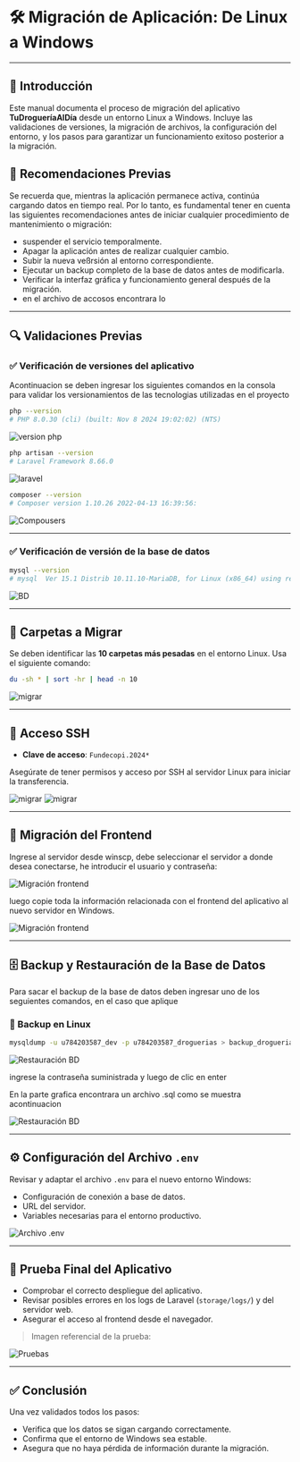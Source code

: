 # 🛠️ Migración de Aplicación: De Linux a Windows

---

## 📖 Introducción

Este manual documenta el proceso de migración del aplicativo **TuDrogueríaAlDía** desde un entorno Linux a Windows. Incluye las validaciones de versiones, la migración de archivos, la configuración del entorno, y los pasos para garantizar un funcionamiento exitoso posterior a la migración.

## 📌 Recomendaciones Previas

Se recuerda que, mientras la aplicación permanece activa, continúa cargando datos en tiempo real. Por lo tanto, es fundamental tener en cuenta las siguientes recomendaciones antes de iniciar cualquier procedimiento de mantenimiento o migración:
* suspender el servicio temporalmente.
* Apagar la aplicación antes de realizar cualquier cambio.
* Subir la nueva veßrsión al entorno correspondiente.
* Ejecutar un backup completo de la base de datos antes de modificarla.
* Verificar la interfaz gráfica y funcionamiento general después de la migración.
* en el archivo de accosos encontrara lo

---

## 🔍 Validaciones Previas

### ✅ Verificación de versiones del aplicativo

Acontinuacion se deben ingresar los siguientes  comandos en la consola para validar los versionamientos de las tecnologias utilizadas en el proyecto

```bash
php --version
# PHP 8.0.30 (cli) (built: Nov 8 2024 19:02:02) (NTS)
```
![version php](img/vPHP.jpeg)

```bash
php artisan --version
# Laravel Framework 8.66.0
```
![laravel](img/vLaravel.jpeg)

```bash
composer --version
# Composer version 1.10.26 2022-04-13 16:39:56:
```
![Compousers](img/compouser.jpeg)

---

### ✅ Verificación de versión de la base de datos

```bash
mysql --version
# mysql  Ver 15.1 Distrib 10.11.10-MariaDB, for Linux (x86_64) using readline 5.1
```
![BD](img/BD.jpeg)

---

## 📁 Carpetas a Migrar

Se deben identificar las **10 carpetas más pesadas** en el entorno Linux. Usa el siguiente comando:

```bash
du -sh * | sort -hr | head -n 10
```
![migrar](img/migrar.png)

---

## 🔐 Acceso SSH

- **Clave de acceso**: `Fundecopi.2024*`

Asegúrate de tener permisos y acceso por SSH al servidor Linux para iniciar la transferencia.

![migrar](img/ssh1.png)
![migrar](img/ssh2.jpeg)

---

## 🚚 Migración del Frontend

Ingrese al servidor desde winscp, debe seleccionar el servidor a donde desea conectarse, he introducir el usuario y contraseña:

![Migración frontend](img/servidor.jpeg)

luego copie toda la información relacionada con el frontend del aplicativo al nuevo servidor en Windows.

![Migración frontend](img/carpetasfront.jpeg)

---

## 🗄️ Backup y Restauración de la Base de Datos

Para sacar el backup de la base de datos deben ingresar uno de los seguientes comandos, en el caso que aplique

### 🔹 Backup en Linux

```bash
mysqldump -u u784203587_dev -p u784203587_droguerias > backup_droguerias.sql
```
![Restauración BD](img/bdbackup.jpeg)

ingrese la contraseña suministrada y luego de clic en enter 

En la parte grafica encontrara un archivo .sql como se muestra acontinuacion

![Restauración BD](img/backup.jpeg)

---

## ⚙️ Configuración del Archivo `.env`

Revisar y adaptar el archivo `.env` para el nuevo entorno Windows:

- Configuración de conexión a base de datos.
- URL del servidor.
- Variables necesarias para el entorno productivo.

![Archivo .env](img/env.jpeg)

---

## 🧪 Prueba Final del Aplicativo

- Comprobar el correcto despliegue del aplicativo.
- Revisar posibles errores en los logs de Laravel (`storage/logs/`) y del servidor web.
- Asegurar el acceso al frontend desde el navegador.

> Imagen referencial de la prueba:

![Pruebas](img/web.jpeg)

---

## ✅ Conclusión

Una vez validados todos los pasos:

- Verifica que los datos se sigan cargando correctamente.
- Confirma que el entorno de Windows sea estable.
- Asegura que no haya pérdida de información durante la migración.
